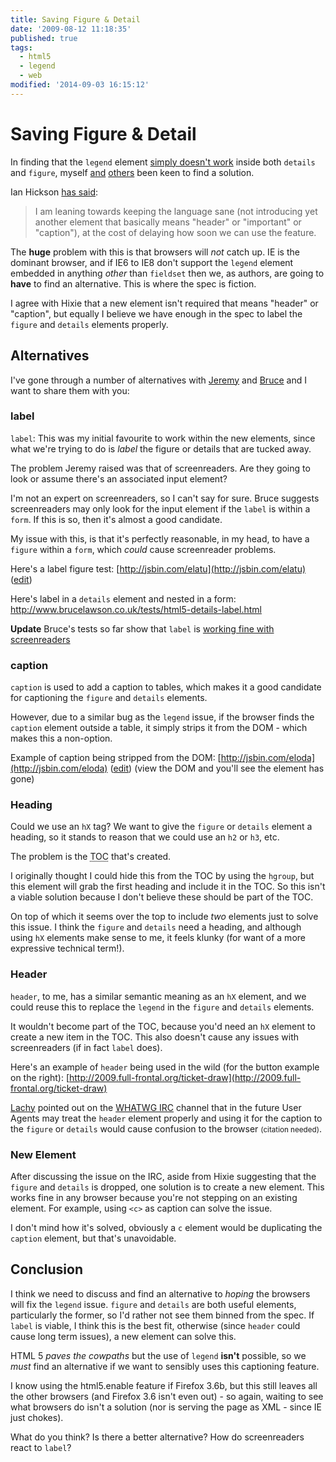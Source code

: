 ```yaml
---
title: Saving Figure & Detail
date: '2009-08-12 11:18:35'
published: true
tags:
  - html5
  - legend
  - web
modified: '2014-09-03 16:15:12'
---
```

# Saving Figure & Detail

In finding that the <code>legend</code> element [simply doesn't work](/2009/07/31/legend-not-such-a-legend-anymore/) inside both <code>details</code> and <code>figure</code>, myself [and](http://adactio.com) [others](http://brucelawson.co.uk) been keen to find a solution.

<!--more-->

Ian Hickson [has said](/2009/07/31/legend-not-such-a-legend-anymore/#comment-166653):

> I am leaning towards keeping the language sane (not introducing yet another element that basically means "header" or "important" or "caption"), at the cost of delaying how soon we can use the feature.

The **huge** problem with this is that browsers will *not* catch up.  IE is the dominant browser, and if IE6 to IE8 don't support the <code>legend</code> element embedded in anything *other* than <code>fieldset</code> then we, as authors, are going to **have** to find an alternative.  This is where the spec is fiction.

I agree with Hixie that a new element isn't required that means "header" or "caption", but equally I believe we have enough in the spec to label the <code>figure</code> and <code>details</code> elements properly.

## Alternatives

I've gone through a number of alternatives with [Jeremy](http://adactio.com) and [Bruce](http://brucelawson.co.uk) and I want to share them with you:

### label

<code>label</code>: This was my initial favourite to work within the new elements, since what we're trying to do is *label* the figure or details that are tucked away.

The problem Jeremy raised was that of screenreaders.  Are they going to look or assume there's an associated input element?

I'm not an expert on screenreaders, so I can't say for sure.  Bruce suggests screenreaders may only look for the input element if the <code>label</code> is within a <code>form</code>.  If this is so, then it's almost a good candidate.

My issue with this, is that it's perfectly reasonable, in my head, to have a <code>figure</code> within a <code>form</code>, which *could* cause screenreader problems.

Here's a label figure test: [http://jsbin.com/elatu](http://jsbin.com/elatu) ([edit](http://jsbin.com/elatu/edit#html))

Here's label in a <code>details</code> element and nested in a form: <a href="http://www.brucelawson.co.uk/tests/html5-details-label.html">http://www.brucelawson.co.uk/tests/html5-details-label.html</a>

<div class="update"><p><strong>Update</strong> Bruce's tests so far show that <code>label</code> is <a href="http://twitter.com/brucel/status/3265221421">working fine with screenreaders</a></p></div>

### caption

<code>caption</code> is used to add a caption to tables, which makes it a good candidate for captioning the <code>figure</code> and <code>details</code> elements.

However, due to a similar bug as the <code>legend</code> issue, if the browser finds the <code>caption</code> element outside a table, it simply strips it from the DOM - which makes this a non-option.

Example of caption being stripped from the DOM: [http://jsbin.com/eloda](http://jsbin.com/eloda) ([edit](http://jsbin.com/eloda/edit#html)) (view the DOM and you'll see the element has gone)

### Heading

Could we use an <code>hX</code> tag?  We want to give the <code>figure</code> or <code>details</code> element a heading, so it stands to reason that we could use an <code>h2</code> or <code>h3</code>, etc.

The problem is the <abbr title="table of contents">TOC</abbr> that's created.

I originally thought I could hide this from the TOC by using the <code>hgroup</code>, but this element will grab the first heading and include it in the TOC.  So this isn't a viable solution because I don't believe these should be part of the TOC.

On top of which it seems over the top to include *two* elements just to solve this issue.  I think the <code>figure</code> and <code>details</code> need a heading, and although using <code>hX</code> elements make sense to me, it feels klunky (for want of a more expressive technical term!).

### Header

<code>header</code>, to me, has a similar semantic meaning as an <code>hX</code> element, and we could reuse this to replace the <code>legend</code> in the <code>figure</code> and <code>details</code> elements.

It wouldn't become part of the TOC, because you'd need an <code>hX</code> element to create a new item in the TOC.  This also doesn't cause any issues with screenreaders (if in fact <code>label</code> does).

Here's an example of <code>header</code> being used in the wild (for the button example on the right): [http://2009.full-frontal.org/ticket-draw](http://2009.full-frontal.org/ticket-draw)

[Lachy](http://lachy.id.au/log/) pointed out on the [WHATWG IRC](irc://irc.freenode.net/whatwg "WHATWG IRC") channel that in the future User Agents may treat the <code>header</code> element properly and using it for the caption to the <code>figure</code> or <code>details</code> would cause confusion to the browser <small>(citation needed)</small>.

### New Element

After discussing the issue on the IRC, aside from Hixie suggesting that the <code>figure</code> and <code>details</code> is dropped, one solution is to create a new element.  This works fine in any browser because you're not stepping on an existing element.  For example, using <code>&lt;c&gt;</code> as caption can solve the issue.

I don't mind how it's solved, obviously a <code>c</code> element would be duplicating the <code>caption</code> element, but that's unavoidable.

## Conclusion

I think we need to discuss and find an alternative to *hoping* the browsers will fix the <code>legend</code> issue.  <code>figure</code> and <code>details</code> are both useful elements, particularly the former, so I'd rather not see them binned from the spec. If <code>label</code> is viable, I think this is the best fit, otherwise (since <code>header</code> could cause long term issues), a new element can solve this.

HTML 5 *paves the cowpaths* but the use of <code>legend</code> **isn't** possible, so we *must* find an alternative if we want to sensibly uses this captioning feature.

I know using the html5.enable feature if Firefox 3.6b, but this still leaves all the other browsers (and Firefox 3.6 isn't even out) - so again, waiting to see what browsers do isn't a solution (nor is serving the page as XML - since IE just chokes).

What do you think? Is there a better alternative? How do screenreaders react to <code>label</code>?
